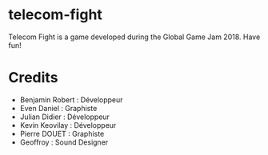 # telecom-fight
Telecom Fight is a game developed during the Global Game Jam 2018. Have fun!

# Credits
- Benjamin Robert : Développeur
- Even Daniel : Graphiste
- Julian Didier : Développeur
- Kevin Keovilay : Développeur 
- Pierre DOUET : Graphiste
- Geoffroy : Sound Designer
